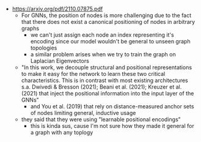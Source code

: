 - https://arxiv.org/pdf/2110.07875.pdf
	- For GNNs, the position of nodes is more challenging due to the fact that there does not exist a canonical positioning of nodes in arbitrary graphs
		- we can't just assign each node an index representing it's encoding since our model wouldn't be general to unseen graph topologies
		- a similar problem arises when we try to train the graph on Laplacian Eigenvectors
	- "In this work, we decouple structural and positional representations to make it easy for the network to learn these two critical characteristics. This is in contrast with most existing architectures s.a. Dwivedi & Bresson (2021); Beani et al. (2021); Kreuzer et al. (2021) that inject the positional information into the input layer of the GNNs"
		- and You et al. (2019) that rely on distance-measured anchor sets of nodes limiting general, inductive usage
	- they said that they were using "learnable positional encodings"
		- this is kinda sus, cause I'm not sure how they made it general for a graph with any toplogy